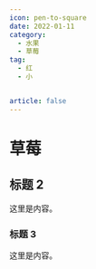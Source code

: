 ```yaml
---
icon: pen-to-square
date: 2022-01-11
category:
  - 水果
  - 草莓
tag:
  - 红
  - 小


article: false
---
```


# 草莓

## 标题 2

这里是内容。

### 标题 3

这里是内容。
